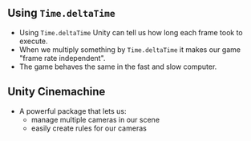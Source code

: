 Using `Time.deltaTime`
-

- Using `Time.deltaTime` Unity can tell us how long each frame took to execute.
- When we multiply something by `Time.deltaTime` it makes our game "frame rate independent".
- The game behaves the same in the fast and slow computer.

Unity Cinemachine
-

- A powerful package that lets us:
    - manage multiple cameras in our scene
    - easily create rules for our cameras